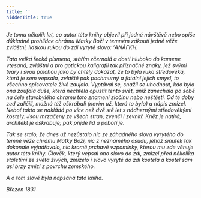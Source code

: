 ```yaml
---
title: ''
hiddenTitle: true
---
```


_Je tomu několik let, co autor této knihy objevil při jedné návštěvě nebo spíše důkladné prohlídce chrámu Matky Boží v temném zákoutí jedné věže zvláštní, lidskou rukou do zdi vyryté slovo: ’АNÁГKH._

_Tato velká řecká písmena, stářím zčernalá a dosti hluboko do kamene vtesaná, zvláštní a pro gotickou kaligrafii tak příznačné znaky, jež svými tvary i svou polohou jako by chtěly dokázat, že to byla ruka středověká, která je sem vepsala, zvláště pak pochmurný a fatální jejich smysl, to všechno spisovatele živě zaujalo. Vyptával se, snažil se uhodnout, kdo byla ona zoufalá duše, která nechtěla opustit tento svět, aniž zanechala po sobě na čele starobylého chrámu toto znamení zločinu nebo neštěstí. Od té doby zeď zalíčili, možná též oškrábali (nevím už, která to byla) a nápis zmizel. Neboť takto se nakládá po více než dvě stě let s nádhernými středověkými kostely. Jsou mrzačeny ze všech stran, zvenčí i zevnitř. Kněz je natírá, architekt je oškrabuje; pak přijde lid a poboří je._

_Tak se stalo, že dnes už nezůstalo nic ze záhadného slova vyrytého do temné věže chrámu Matky Boží, nic z neznámého osudu, jehož smutek tak dokonale vyjadřovalo, nic kromě prchavé vzpomínky, kterou mu zde věnuje autor této knihy. Člověk, který vepsal ono slovo do zdi, zmizel před několika staletími ze světa živých, zmizelo i slovo vyryté do zdi kostela a kostel sám asi brzy zmizí z povrchu zemského._

_A o tom slově byla napsána tato kniha._

_Březen 1831_
